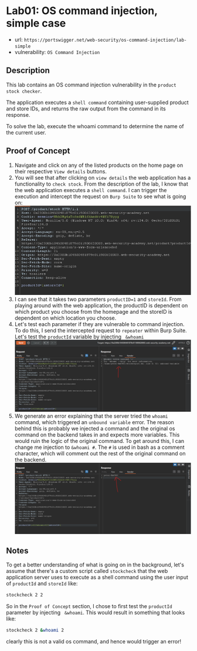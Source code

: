 # Lab01: OS command injection, simple case
* url: `https://portswigger.net/web-security/os-command-injection/lab-simple`
* vulnerability: `OS Command Injection`

## Description 
This lab contains an OS command injection vulnerability in the `product stock checker`.

The application executes a `shell command` containing user-supplied product and store IDs, and returns the raw output from the command in its response.

To solve the lab, execute the whoami command to determine the name of the current user. 

## Proof of Concept
1. Navigate and click on any of the listed products on the home page on their respective `View details` buttons. 
2. You will see that after clicking on `view details` the web application has a functionality to `check stock`. 
From the description of the lab, I know that the web application executes a `shell command`. I can trigger the 
execution and intercept the request on `Burp Suite` to see what is going on:  
![descript](images/os-command-injection-lab01-intercept.png)
3. I can see that it takes two parameters `productID=1` and `storeId`. From playing around with the web application, the productID is dependent on which product you choose from the homepage and the storeID is dependent on which location you choose. 
4. Let's test each parameter if they are vulnerable to command injection. To do this, I send the intercepted request to `repeater` within Burp Suite. Let's test the `productId` variable by injecting ` &whoami`    
![descript](images/os-command-injection-lab01-test1.png)
5. We generate an error explaining that the server tried the `whoami` command, which triggered an `unbound variable` error. The reason behind this is probably we injected a command and the original os command on the backend takes in and expects more variables. This would ruin the logic of the original command. To get around this, I can change me injection to ` &whoami # `. The `#` is used in bash as a comment character, which will comment out the rest of the original command on the backend.  
![descript](images/os-command-injection-lab01-flag.png)

## Notes
To get a better understanding of what is going on in the background, let's assume that there's a custom script called `stockcheck` that the web application server uses to execute as a shell command using the 
user input of `productId` and `storeId` like: 

```bash
stockcheck 2 2
```

So in the `Proof of Concept` section, I chose to first test the `productId` parameter by injecting ` &whoami`. This would result in something that looks like: 

```bash
stockcheck 2 &whoami 2
```

clearly this is not a valid os command, and hence would trigger an error!
